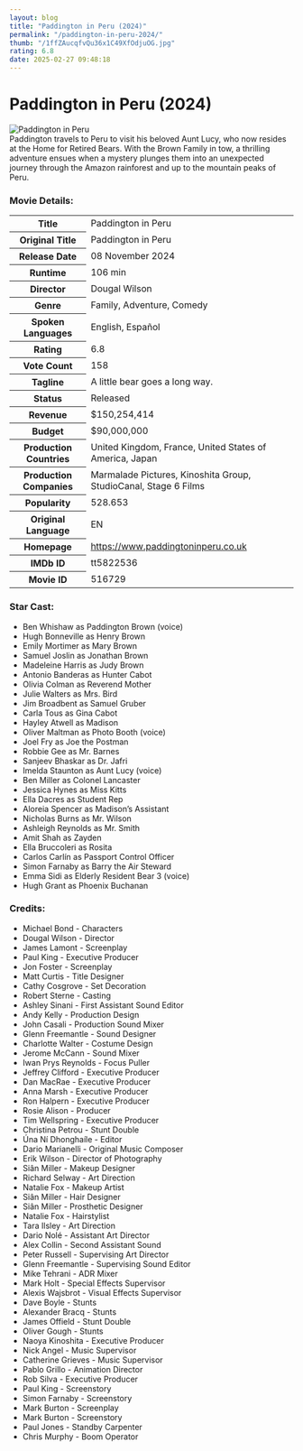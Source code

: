 ```yaml
---
layout: blog
title: "Paddington in Peru (2024)"
permalink: "/paddington-in-peru-2024/"
thumb: "/1ffZAucqfvQu36x1C49XfOdjuOG.jpg"
rating: 6.8
date: 2025-02-27 09:48:18
---
```

<h1 class="title">Paddington in Peru (2024)</h1><div class="poster"><img src="{{ site.imglink }}/1ffZAucqfvQu36x1C49XfOdjuOG.jpg" alt="Paddington in Peru" class="img-fluid rounded"/></div><div class="plot">Paddington travels to Peru to visit his beloved Aunt Lucy, who now resides at the Home for Retired Bears. With the Brown Family in tow, a thrilling adventure ensues when a mystery plunges them into an unexpected journey through the Amazon rainforest and up to the mountain peaks of Peru.</div><h3>Movie Details:</h3><table class="table table-bordered details"><tr><th>Title</th><td>Paddington in Peru</td></tr><tr><th>Original Title</th><td>Paddington in Peru</td></tr><tr><th>Release Date</th><td>08 November 2024</td></tr><tr><th>Runtime</th><td>106 min</td></tr><tr><th>Director</th><td>Dougal Wilson</td></tr><tr><th>Genre</th><td>Family, Adventure, Comedy</td></tr><tr><th>Spoken Languages</th><td>English, Español</td></tr><tr><th>Rating</th><td>6.8</td></tr><tr><th>Vote Count</th><td>158</td></tr><tr><th>Tagline</th><td>A little bear goes a long way.</td></tr><tr><th>Status</th><td>Released</td></tr><tr><th>Revenue</th><td>$150,254,414</td></tr><tr><th>Budget</th><td>$90,000,000</td></tr><tr><th>Production Countries</th><td>United Kingdom, France, United States of America, Japan</td></tr><tr><th>Production Companies</th><td>Marmalade Pictures, Kinoshita Group, StudioCanal, Stage 6 Films</td></tr><tr><th>Popularity</th><td>528.653</td></tr><tr><th>Original Language</th><td>EN</td></tr><tr><th>Homepage</th><td><a href="https://www.paddingtoninperu.co.uk" target="_blank">https://www.paddingtoninperu.co.uk</a></td></tr><tr><th>IMDb ID</th><td>tt5822536</td></tr><tr><th>Movie ID</th><td>516729</td></tr></table><h3>Star Cast:</h3><ul class="list-group cast"><li>Ben Whishaw as Paddington Brown (voice)</li><li>Hugh Bonneville as Henry Brown</li><li>Emily Mortimer as Mary Brown</li><li>Samuel Joslin as Jonathan Brown</li><li>Madeleine Harris as Judy Brown</li><li>Antonio Banderas as Hunter Cabot</li><li>Olivia Colman as Reverend Mother</li><li>Julie Walters as Mrs. Bird</li><li>Jim Broadbent as Samuel Gruber</li><li>Carla Tous as Gina Cabot</li><li>Hayley Atwell as Madison</li><li>Oliver Maltman as Photo Booth (voice)</li><li>Joel Fry as Joe the Postman</li><li>Robbie Gee as Mr. Barnes</li><li>Sanjeev Bhaskar as Dr. Jafri</li><li>Imelda Staunton as Aunt Lucy (voice)</li><li>Ben Miller as Colonel Lancaster</li><li>Jessica Hynes as Miss Kitts</li><li>Ella Dacres as Student Rep</li><li>Aloreia Spencer as Madison’s Assistant</li><li>Nicholas Burns as Mr. Wilson</li><li>Ashleigh Reynolds as Mr. Smith</li><li>Amit Shah as Zayden</li><li>Ella Bruccoleri as Rosita</li><li>Carlos Carlín as Passport Control Officer</li><li>Simon Farnaby as Barry the Air Steward</li><li>Emma Sidi as Elderly Resident Bear 3 (voice)</li><li>Hugh Grant as Phoenix Buchanan</li></ul><h3>Credits:</h3><ul class="list-group crew"><li>Michael Bond - Characters</li><li>Dougal Wilson - Director</li><li>James Lamont - Screenplay</li><li>Paul King - Executive Producer</li><li>Jon Foster - Screenplay</li><li>Matt Curtis - Title Designer</li><li>Cathy Cosgrove - Set Decoration</li><li>Robert Sterne - Casting</li><li>Ashley Sinani - First Assistant Sound Editor</li><li>Andy Kelly - Production Design</li><li>John Casali - Production Sound Mixer</li><li>Glenn Freemantle - Sound Designer</li><li>Charlotte Walter - Costume Design</li><li>Jerome McCann - Sound Mixer</li><li>Iwan Prys Reynolds - Focus Puller</li><li>Jeffrey Clifford - Executive Producer</li><li>Dan MacRae - Executive Producer</li><li>Anna Marsh - Executive Producer</li><li>Ron Halpern - Executive Producer</li><li>Rosie Alison - Producer</li><li>Tim Wellspring - Executive Producer</li><li>Christina Petrou - Stunt Double</li><li>Úna Ní Dhonghaíle - Editor</li><li>Dario Marianelli - Original Music Composer</li><li>Erik Wilson - Director of Photography</li><li>Siân Miller - Makeup Designer</li><li>Richard Selway - Art Direction</li><li>Natalie Fox - Makeup Artist</li><li>Siân Miller - Hair Designer</li><li>Siân Miller - Prosthetic Designer</li><li>Natalie Fox - Hairstylist</li><li>Tara Ilsley - Art Direction</li><li>Dario Nolé - Assistant Art Director</li><li>Alex Collin - Second Assistant Sound</li><li>Peter Russell - Supervising Art Director</li><li>Glenn Freemantle - Supervising Sound Editor</li><li>Mike Tehrani - ADR Mixer</li><li>Mark Holt - Special Effects Supervisor</li><li>Alexis Wajsbrot - Visual Effects Supervisor</li><li>Dave Boyle - Stunts</li><li>Alexander Bracq - Stunts</li><li>James Offield - Stunt Double</li><li>Oliver Gough - Stunts</li><li>Naoya Kinoshita - Executive Producer</li><li>Nick Angel - Music Supervisor</li><li>Catherine Grieves - Music Supervisor</li><li>Pablo Grillo - Animation Director</li><li>Rob Silva - Executive Producer</li><li>Paul King - Screenstory</li><li>Simon Farnaby - Screenstory</li><li>Mark Burton - Screenplay</li><li>Mark Burton - Screenstory</li><li>Paul Jones - Standby Carpenter</li><li>Chris Murphy - Boom Operator</li></ul>